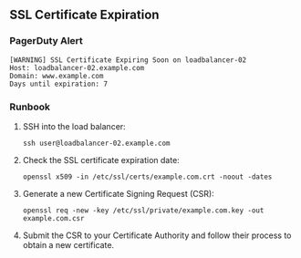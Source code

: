 ## SSL Certificate Expiration

### PagerDuty Alert

```
[WARNING] SSL Certificate Expiring Soon on loadbalancer-02
Host: loadbalancer-02.example.com
Domain: www.example.com
Days until expiration: 7
```

### Runbook

1. SSH into the load balancer:
   ```
   ssh user@loadbalancer-02.example.com
   ```

2. Check the SSL certificate expiration date:
   ```
   openssl x509 -in /etc/ssl/certs/example.com.crt -noout -dates
   ```

3. Generate a new Certificate Signing Request (CSR):
   ```
   openssl req -new -key /etc/ssl/private/example.com.key -out example.com.csr
   ```

4. Submit the CSR to your Certificate Authority and follow their process to obtain a new certificate.
